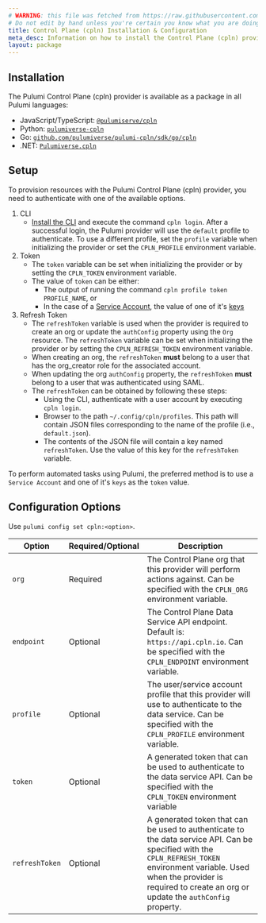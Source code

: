 ```yaml
---
# WARNING: this file was fetched from https://raw.githubusercontent.com/pulumiverse/pulumi-cpln/v0.0.53/docs/installation-configuration.md
# Do not edit by hand unless you're certain you know what you are doing!
title: Control Plane (cpln) Installation & Configuration
meta_desc: Information on how to install the Control Plane (cpln) provider.
layout: package
---
```


## Installation

The Pulumi Control Plane (cpln) provider is available as a package in all Pulumi languages:

* JavaScript/TypeScript: [`@pulumiserve/cpln`](https://www.npmjs.com/package/@pulumiverse/cpln)
* Python: [`pulumiverse-cpln`](https://pypi.org/project/pulumiverse-cpln/)
* Go: [`github.com/pulumiverse/pulumi-cpln/sdk/go/cpln`](https://pkg.go.dev/github.com/pulumiverse/pulumi-cpln/sdk)
* .NET: [`Pulumiverse.cpln`](https://www.nuget.org/packages/Pulumiverse.cpln)

## Setup

To provision resources with the Pulumi Control Plane (cpln) provider, you need to authenticate with one of the available options.
1. CLI
    - [Install the CLI](https://docs.controlplane.com/reference/cli#installation) and execute the command `cpln login`. After a successful login, the Pulumi provider will use the `default` profile to authenticate. To use a different profile, set the `profile` variable when initializing the provider or set the `CPLN_PROFILE` environment variable.
2. Token
    - The `token` variable can be set when initializing the provider or by setting the `CPLN_TOKEN` environment variable.
    - The value of `token` can be either:
        - The output of running the command `cpln profile token PROFILE_NAME`, or
        - In the case of a [Service Account](https://docs.controlplane.com/reference/serviceaccount), the value of one of it's [keys](https://docs.controlplane.com/reference/serviceaccount#keys)
3. Refresh Token
    - The `refreshToken` variable is used when the provider is required to create an org or update the `authConfig` property using the `Org` resource. The `refreshToken` variable can be set when initializing the provider or by setting the `CPLN_REFRESH_TOKEN` environment variable.
    - When creating an org, the `refreshToken` **must** belong to a user that has the org_creator role for the associated account.
    - When updating the org `authConfig` property, the `refreshToken` **must** belong to a user that was authenticated using SAML.
    - The `refreshToken` can be obtained by following these steps:
        - Using the CLI, authenticate with a user account by executing `cpln login`.
        - Browser to the path `~/.config/cpln/profiles`. This path will contain JSON files corresponding to the name of the profile (i.e., `default.json`).
        - The contents of the JSON file will contain a key named `refreshToken`. Use the value of this key for the `refreshToken` variable.

To perform automated tasks using Pulumi, the preferred method is to use a `Service Account` and one of it's `keys` as the `token` value.

## Configuration Options

Use `pulumi config set cpln:<option>`.

| Option | Required/Optional | Description |
|-----|------|----|
| `org`| Required | The Control Plane org that this provider will perform actions against. Can be specified with the `CPLN_ORG` environment variable. |
| `endpoint`| Optional | The Control Plane Data Service API endpoint. Default is: `https://api.cpln.io`. Can be specified with the `CPLN_ENDPOINT` environment variable. |
| `profile`| Optional | The user/service account profile that this provider will use to authenticate to the data service. Can be specified with the `CPLN_PROFILE` environment variable. |
| `token`| Optional | A generated token that can be used to authenticate to the data service API. Can be specified with the `CPLN_TOKEN` environment variable |
| `refreshToken`| Optional | A generated token that can be used to authenticate to the data service API. Can be specified with the `CPLN_REFRESH_TOKEN` environment variable. Used when the provider is required to create an org or update the `authConfig` property. |
